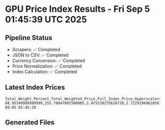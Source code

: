 # GPU Price Index Results - Fri Sep  5 01:45:39 UTC 2025

## Pipeline Status
- Scrapers: ✅ Completed
- JSON to CSV: ✅ Completed
- Currency Conversion: ✅ Completed
- Price Normalization: ✅ Completed
- Index Calculation: ✅ Completed

## Latest Index Prices
```
Total_Weight_Percent,Total_Weighted_Price,Full_Index_Price,Hyperscalers_Only_Price,Non_Hyperscalers_Only_Price,Hyperscaler_Weight,Non_Hyperscaler_Weight,Calculation_Date
88.95349999999999,255.78847881500005,2.875530235628728,2.7229196062858163,3.132880788802151,55.84,33.1135,2025-09-05 01:45:39
```

## Generated Files
```
```
